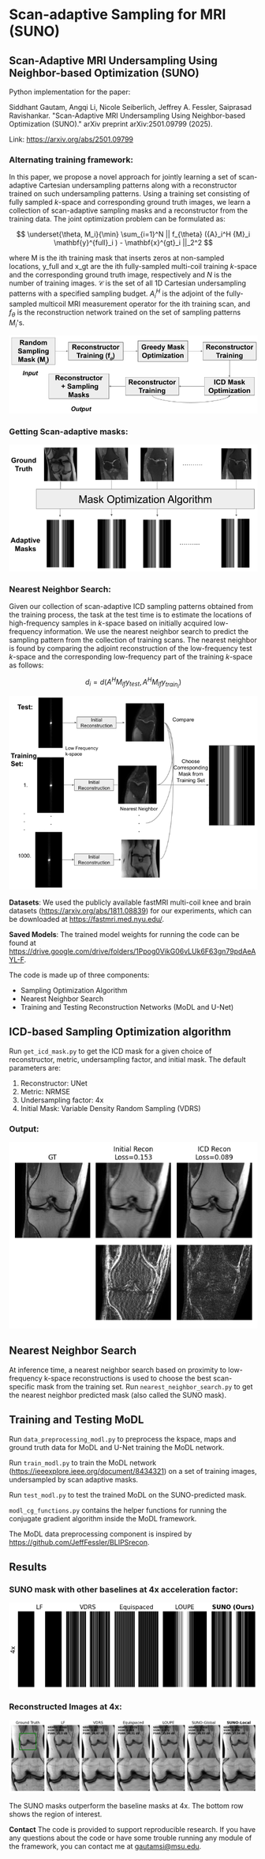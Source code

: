 # Scan-adaptive Sampling for MRI (SUNO)
## Scan-Adaptive MRI Undersampling Using Neighbor-based Optimization (SUNO)

Python implementation for the paper:

Siddhant Gautam, Angqi Li, Nicole Seiberlich, Jeffrey A. Fessler, Saiprasad Ravishankar. "Scan-Adaptive MRI Undersampling Using Neighbor-based Optimization (SUNO)." arXiv preprint arXiv:2501.09799 (2025).

Link: https://arxiv.org/abs/2501.09799 


### Alternating training framework:
In this paper, we propose a novel approach for jointly learning a set of scan-adaptive Cartesian undersampling patterns along with a reconstructor trained on such undersampling patterns. 
Using a training set consisting of fully sampled $k$-space and corresponding ground truth images, we learn a collection of scan-adaptive sampling masks and a reconstructor from the training data. The joint optimization problem can be formulated as:


$$
\underset{\theta, M_i}{\min} \sum_{i=1}^N || f_{\theta} ({A}_i^H {M}_i \mathbf{y}^{full}_i ) - \mathbf{x}^{gt}_i ||_2^2
$$

where M is the ith training mask that inserts zeros at non-sampled locations, y_full and x_gt are the ith fully-sampled multi-coil training $k$-space and the corresponding ground truth image, respectively and $N$ is the number of training images. $\mathcal{C}$ is the set of all 1D Cartesian undersampling patterns with a specified sampling budget. $A_i^H$ is the adjoint of the fully-sampled multicoil MRI measurement operator for the ith training scan, and $f_{\theta}$ is the reconstruction network trained on the set of sampling patterns $M_i$'s. 

![alt text](https://github.com/sidgautam95/adaptive-sampling-mri-suno/blob/main/figures/icd_alternating.png)

### Getting Scan-adaptive masks:
![alt text](https://github.com/sidgautam95/adaptive-sampling-mri-suno/blob/main/figures/mri_train_pipeline.png)

### Nearest Neighbor Search:
Given our collection of scan-adaptive ICD sampling patterns obtained from the training process, the task at the test time is to estimate the locations of high-frequency samples in $k$-space based on initially acquired low-frequency information. We use the nearest neighbor search to predict the sampling pattern from the collection of training scans. The nearest neighbor is found by comparing the adjoint reconstruction of the low-frequency test $k$-space and the corresponding low-frequency part of the training $k$-space as follows:

$$
d_i =  d(A^H M_{lf} y_{test}, A^H M_{lf} y_{train_i})
$$


![alt text](https://github.com/sidgautam95/adaptive-sampling-mri-suno/blob/main/figures/mri_testing_pipeline_nn.png)

**Datasets**: We used the publicly available fastMRI multi-coil knee and brain datasets (https://arxiv.org/abs/1811.08839) for our experiments, which can be downloaded at https://fastmri.med.nyu.edu/. 

**Saved Models**: The trained model weights for running the code can be found at https://drive.google.com/drive/folders/1Ppog0VikG06vLUk6F63gn79pdAeAYL-F.

The code is made up of three components: 
* Sampling Optimization Algorithm
* Nearest Neighbor Search
* Training and Testing Reconstruction Networks (MoDL and U-Net)

## ICD-based Sampling Optimization algorithm

Run `get_icd_mask.py` to get the ICD mask for a given choice of reconstructor, metric, undersampling factor, and initial mask. The default parameters are:
1. Reconstructor: UNet
2. Metric: NRMSE
3. Undersampling factor: 4x
4. Initial Mask: Variable Density Random Sampling (VDRS)

### Output:

![alt text](https://github.com/sidgautam95/adaptive-sampling-mri-suno/blob/main/figures/icd_recon_4x.png)


## Nearest Neighbor Search
At inference time, a nearest neighbor search based on proximity to low-frequency k-space reconstructions is used to choose the best scan-specific mask from the training set.
Run `nearest_neighbor_search.py` to get the nearest neighbor predicted mask (also called the SUNO mask).

## Training and Testing MoDL

Run `data_preprocessing_modl.py` to preprocess the kspace, maps and ground truth data for MoDL and U-Net training the MoDL network.

Run `train_modl.py` to train the MoDL network (https://ieeexplore.ieee.org/document/8434321) on a set of training images, undersampled by scan adaptive masks.

Run `test_modl.py` to test the trained MoDL on the SUNO-predicted mask.

`modl_cg_functions.py` contains the helper functions for running the conjugate gradient algorithm inside the MoDL framework.

The MoDL data preprocessing component is inspired by https://github.com/JeffFessler/BLIPSrecon.

## Results
### SUNO mask with other baselines at 4x acceleration factor:
![alt text](https://github.com/sidgautam95/adaptive-sampling-mri-suno/blob/main/figures/icd_vs_baseline_masks_fastmri_4x.png)


### Reconstructed Images at 4x:
![alt text](https://github.com/sidgautam95/adaptive-sampling-mri-suno/blob/main/figures/img_recon_all_masks.png)

The SUNO masks outperform the baseline masks at 4x. The bottom row shows the region of interest.


**Contact**
The code is provided to support reproducible research. If you have any questions about the code or have some trouble running any module of the framework, you can contact me at gautamsi@msu.edu.
